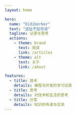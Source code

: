 ```yaml
---
layout: home

hero:
  name: "Didiberber"
  text: "这扯不扯你说"
  tagline: 记录与思考
  actions:
    - theme: brand
      text: 阅读
      link: /articles
    - theme: alt
      text: 关于
      link: /about

features:
  - title: 技术
    details: 编程与开发的学习记录
  - title: 思考
    details: 对技术和生活的思考
  - title: 分享
    details: 知识的传递与交流
---
```

